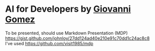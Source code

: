 # AI for Developers by [Giovanni Gomez](mailto://ggomez@eafit.edu.co) 


To be presented, should use Markdown Presentation (MDP) <br>
https://gist.github.com/johnloy/27dd124ad40e210e91c70dd1c24ac8c8 <br>
I've used https://github.com/visit1985/mdp
